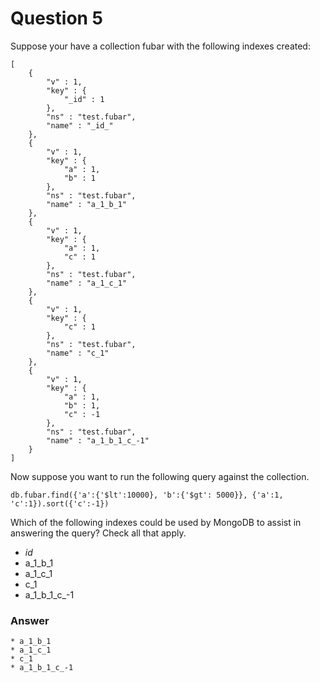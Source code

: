 # Question 5

Suppose your have a collection fubar with the following indexes created:

````
[
    {
        "v" : 1,
        "key" : {
            "_id" : 1
        },
        "ns" : "test.fubar",
        "name" : "_id_"
    },
    {
        "v" : 1,
        "key" : {
            "a" : 1,
            "b" : 1
        },
        "ns" : "test.fubar",
        "name" : "a_1_b_1"
    },
    {
        "v" : 1,
        "key" : {
            "a" : 1,
            "c" : 1
        },
        "ns" : "test.fubar",
        "name" : "a_1_c_1"
    },
    {
        "v" : 1,
        "key" : {
            "c" : 1
        },
        "ns" : "test.fubar",
        "name" : "c_1"
    },
    {
        "v" : 1,
        "key" : {
            "a" : 1,
            "b" : 1,
            "c" : -1
        },
        "ns" : "test.fubar",
        "name" : "a_1_b_1_c_-1"
    }
]
````

Now suppose you want to run the following query against the collection.

````
db.fubar.find({'a':{'$lt':10000}, 'b':{'$gt': 5000}}, {'a':1, 'c':1}).sort({'c':-1})
````

Which of the following indexes could be used by MongoDB to assist in answering the query? Check all that apply.

* _id_
* a_1_b_1
* a_1_c_1
* c_1
* a_1_b_1_c_-1

### Answer

````
* a_1_b_1
* a_1_c_1
* c_1
* a_1_b_1_c_-1
````

